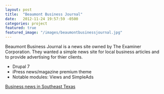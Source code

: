 ```yaml
---
layout: post
title:  "Beaumont Business Journal"
date:   2012-11-24 19:57:59 -0500
categories: project
featured: true
featured_image: "/images/beaumontbusinessjournal.jpg" 
---
```

Beaumont Business Journal is a news site owned by The Examiner Corporation. They wanted a simple news site for local business articles and to provide advertising for thier clients.

* Drupal 7
* iPress news/magazine premium theme
* Notable modules: Views and SimpleAds

[Business news in Southeast Texas](http://beaumontbusinessjournal.com/)